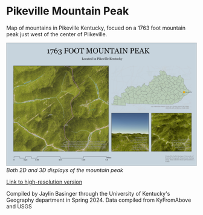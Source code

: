 # Pikeville Mountain Peak
Map of mountains in Pikeville Kentucky, focued on a 1763 foot mountain peak just west of the center of Piikeville. 



![Caption of map](pikevilleShadedRelief.jpg)     
*Both 2D and 3D displays of the mountain peak*

[Link to high-resolution version](highResolution.pdf)     

Compiled by Jaylin Basinger through the University of Kentucky's Geography department in Spring 2024. Data compiled from KyFromAbove and USGS
